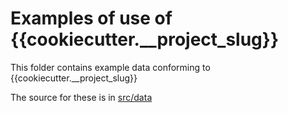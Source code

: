 # Examples of use of {{cookiecutter.__project_slug}}

This folder contains example data conforming to {{cookiecutter.__project_slug}}

The source for these is in [src/data](../src/data/examples)
